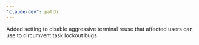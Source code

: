 ```yaml
---
"claude-dev": patch
---
```


Added setting to disable aggressive terminal reuse that affected users can use to circumvent task lockout bugs
